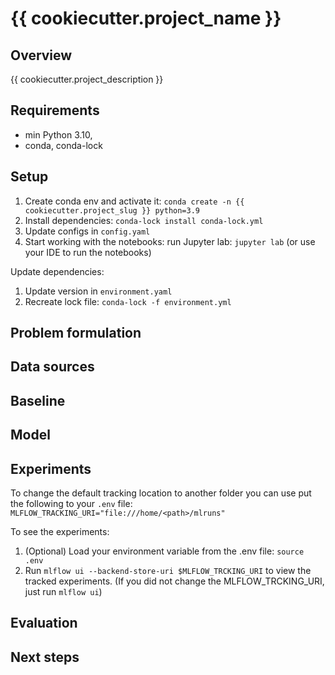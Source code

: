 # {{ cookiecutter.project_name }}

## Overview

{{ cookiecutter.project_description }}

## Requirements
 * min Python 3.10,
 * conda, conda-lock

## Setup

1. Create conda env and activate it: `conda create -n {{ cookiecutter.project_slug }} python=3.9`
2. Install dependencies: `conda-lock install conda-lock.yml` 
3. Update configs in `config.yaml`
4. Start working with the notebooks: run Jupyter lab: `jupyter lab` (or use your IDE to run the notebooks)

Update dependencies:
1. Update version in `environment.yaml`
2. Recreate lock file:  `conda-lock -f environment.yml`

## Problem formulation

## Data sources

## Baseline

## Model

## Experiments

To change the default tracking location to another folder you can use put the following to your `.env` file:
`MLFLOW_TRACKING_URI="file:///home/<path>/mlruns"`

To see the experiments:
1. (Optional) Load your environment variable from the .env file: `source .env`
2. Run `mlflow ui --backend-store-uri $MLFLOW_TRCKING_URI` to view the tracked experiments. (If you did not change the MLFLOW_TRCKING_URI, just run `mlflow ui`)

## Evaluation

## Next steps